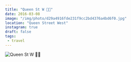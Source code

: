 ```yaml
---
title: "Queen St W 👸🏼"
date: 2016-03-08
image: "/img/photo/d29a4916fde231f9cc2bd4376a4bd6f0.jpg"
location: "Queen Street West"
instagram: true
draft: false
tags:
 - travel
---
```


![Queen St W 👸🏼](/img/photo/d29a4916fde231f9cc2bd4376a4bd6f0.jpg)
